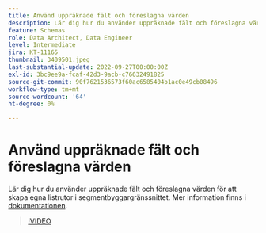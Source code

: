```yaml
---
title: Använd uppräknade fält och föreslagna värden
description: Lär dig hur du använder uppräknade fält och föreslagna värden för att skapa egna listrutor i segmentbyggargränssnittet.
feature: Schemas
role: Data Architect, Data Engineer
level: Intermediate
jira: KT-11165
thumbnail: 3409501.jpeg
last-substantial-update: 2022-09-27T00:00:00Z
exl-id: 3bc9ee9a-fcaf-42d3-9acb-c76632491825
source-git-commit: 90f7621536573f60ac6585404b1ac0e49cb08496
workflow-type: tm+mt
source-wordcount: '64'
ht-degree: 0%

---
```


# Använd uppräknade fält och föreslagna värden

Lär dig hur du använder uppräknade fält och föreslagna värden för att skapa egna listrutor i segmentbyggargränssnittet. Mer information finns i [dokumentationen](https://experienceleague.adobe.com/docs/experience-platform/xdm/ui/fields/enum.html).

>[!VIDEO](https://video.tv.adobe.com/v/3409501/?quality=12&learn=on)
